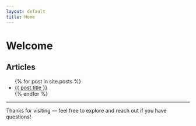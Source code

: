 ```yaml
---
layout: default
title: Home
---
```


# Welcome

## Articles

<ul>
{% for post in site.posts %}
  <li><a href="{{ site.baseurl }}{{ post.url }}">{{ post.title }}</a></li>
{% endfor %}
</ul>

---

Thanks for visiting — feel free to explore and reach out if you have questions!
